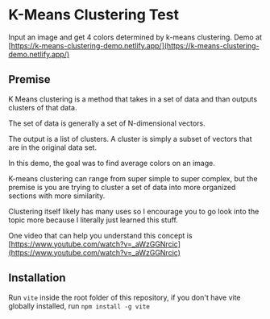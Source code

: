 # K-Means Clustering Test
Input an image and get 4 colors determined by k-means clustering.
Demo at [https://k-means-clustering-demo.netlify.app/](https://k-means-clustering-demo.netlify.app/)

## Premise
K Means clustering is a method that takes in a set of data and than outputs clusters of that data.

The set of data is generally a set of N-dimensional vectors.

The output is a list of clusters. A cluster is simply a subset of vectors that are in the original data set.

In this demo, the goal was to find average colors on an image.

K-means clustering can range from super simple to super complex, but the premise is you are trying to cluster a set of data into more organized sections with more similarity.

Clustering itself likely has many uses so I encourage you to go look into the topic more because I literally just learned this stuff.

One video that can help you understand this concept is [https://www.youtube.com/watch?v=_aWzGGNrcic](https://www.youtube.com/watch?v=_aWzGGNrcic)

## Installation
Run `vite` inside the root folder of this repository, if you don't have vite globally installed, run `npm install -g vite`